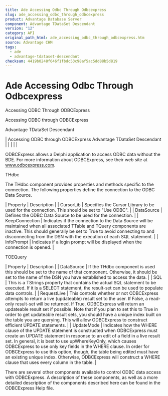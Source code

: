```yaml
---
title: Ade Accessing Odbc Through Odbcexpress
slug: ade_accessing_odbc_through_odbcexpress
product: Advantage Database Server
component: Advantage TDataSet Descendant
version: "12"
category: API
original_path_html: ade_accessing_odbc_through_odbcexpress.htm
source: Advantage CHM
tags:
  - ade
  - advantage-tdataset-descendant
checksum: 4419b0248f646f1fbdc53c98af5ac5dd88b5d819
---
```


# Ade Accessing Odbc Through Odbcexpress

Accessing ODBC Through ODBCExpress

Accessing ODBC through ODBCExpress

Advantage TDataSet Descendant

| Accessing ODBC through ODBCExpress  Advantage TDataSet Descendant |  |  |  |  |

ODBCExpress allows a Delphi application to access ODBC data without the BDE. For more information about ODBCExpress, see their web site at www.odbcexpress.com.

THdbc

The THdbc component provides properties and methods specific to the connection. The following properties define the connection to the ODBC Data Source.

| Property | Description |
| CursorLib | Specifies the Cursor Library to be used for the connection. This should be set to "Use ODBC". |
| DataSource | Defines the ODBC Data Source to be used for the connection. |
| KeepConnection | Indicates if the connection to the Data Source will be maintained when all associated TTable and TQuery components are inactive. This should generally be set to True to avoid connecting to and disconnecting from the DSN with the execution of each SQL statement. |
| InfoPrompt | Indicates if a login prompt will be displayed when the connection is opened. |

TOEQuery

| Property | Description |
| DataSource | If the THdbc component is used this should be set to the name of that component. Otherwise, it should be set to the name of the DSN you have established to access the data. |
| SQL | This is a TStrings property that contains the actual SQL statement to be executed. If it is a SELECT statement, the result-set can be used to populate data controls. |
| RequestLive | This controls whether or not ODBCExpress attempts to return a live (updateable) result set to the user. If False, a read-only result-set will be returned. If True, ODBCExpress will return an updateable result set if possible. Note that if you plan to set this to True in order to get updateable result sets, you should have a unique index built on the table you are querying. This will allow ODBCExpress to construct efficient UPDATE statements. |
| UpdateMode | Indicates how the WHERE clause of the UPDATE statement is constructed when ODBCExpress must create an UPDATE statement in response to an edit of a field in a live result set. In general, it is best to use upWhereKeyOnly, which causes ODBCExpress to use only key fields in the WHERE clause. In order for ODBCExpress to use this option, though, the table being edited must have an existing unique index. Otherwise, ODBCExpress will construct a WHERE clause that uses every column in the table. |

There are several other components available to control ODBC data access with ODBCExpress. A description of these components, as well as a more detailed description of the components described here can be found in the ODBCExpress Help file.
